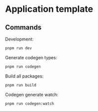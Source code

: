 # Application template

## Commands

Development:

```bash
pnpm run dev
```

Generate codegen types:

```bash
pnpm run codegen
```

Build all packages:

```bash
pnpm run build
```

Codegen generate watch:

```bash
pnpm run codegen:watch
```